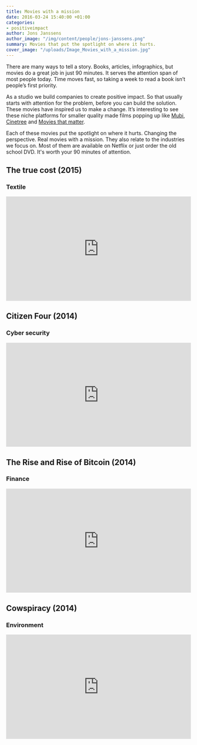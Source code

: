 ```yaml
---
title: Movies with a mission
date: 2016-03-24 15:40:00 +01:00
categories:
- positiveimpact
author: Jons Janssens
author_image: "/img/content/people/jons-janssens.png"
summary: Movies that put the spotlight on where it hurts.
cover_image: "/uploads/Image_Movies_with_a_mission.jpg"
---
```


There are many ways to tell a story. Books, articles, infographics, but movies do a great job in just 90 minutes. It serves the attention span of most people today. Time moves fast, so taking a week to read a book isn’t people’s first priority.

As a studio we build companies to create positive impact. So that usually starts with attention for the problem, before you can build the solution. These movies have inspired us to make a change. It’s interesting to see these niche platforms for smaller quality made films popping up like [Mubi](https://mubi.com), [Cinetree](http://cinetree.nl) and [Movies that matter](http://www.moviesthatmatter.nl).

Each of these movies put the spotlight on where it hurts. Changing the perspective. Real movies with a mission. They also relate to the industries we focus on. Most of them are available on Netflix or just order the old school DVD. It's worth your 90 minutes of attention.


## The true cost (2015)

### Textile

<style>.embed-container { position: relative; padding-bottom: 56.25%; height: 0; overflow: hidden; max-width: 100%; } .embed-container iframe, .embed-container object, .embed-container embed { position: absolute; top: 0; left: 0; width: 100%; height: 100%; }</style><div class='embed-container'><iframe src='https://www.youtube.com/embed/NDx711ibD1M' frameborder='0' allowfullscreen></iframe></div>


## Citizen Four (2014)

### Cyber security

<style>.embed-container { position: relative; padding-bottom: 56.25%; height: 0; overflow: hidden; max-width: 100%; } .embed-container iframe, .embed-container object, .embed-container embed { position: absolute; top: 0; left: 0; width: 100%; height: 100%; }</style><div class='embed-container'><iframe src='https://www.youtube.com/embed/XiGwAvd5mvM' frameborder='0' allowfullscreen></iframe></div>


## The Rise and Rise of Bitcoin (2014)

### Finance

<style>.embed-container { position: relative; padding-bottom: 56.25%; height: 0; overflow: hidden; max-width: 100%; } .embed-container iframe, .embed-container object, .embed-container embed { position: absolute; top: 0; left: 0; width: 100%; height: 100%; }</style><div class='embed-container'><iframe src='https://www.youtube.com/embed/gcwnpvODd-8' frameborder='0' allowfullscreen></iframe></div>

## Cowspiracy (2014)

### Environment

<style>.embed-container { position: relative; padding-bottom: 56.25%; height: 0; overflow: hidden; max-width: 100%; } .embed-container iframe, .embed-container object, .embed-container embed { position: absolute; top: 0; left: 0; width: 100%; height: 100%; }</style><div class='embed-container'><iframe src='https://www.youtube.com/embed/nV04zyfLyN4' frameborder='0' allowfullscreen></iframe></div>
